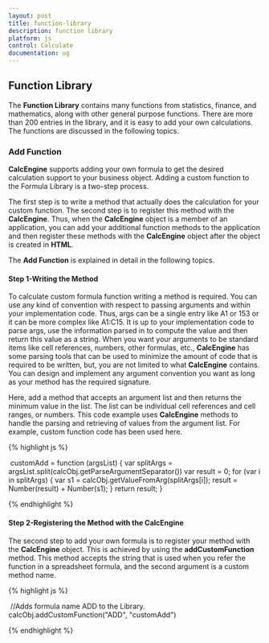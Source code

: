 ```yaml
---
layout: post
title: function-library
description: function library
platform: js
control: Calculate
documentation: ug
---
```


## Function Library

The **Function Library** contains many functions from statistics, finance, and mathematics, along with other general purpose functions. There are more than 200 entries in the library, and it is easy to add your own calculations. The functions are discussed in the following topics.

### Add Function

**CalcEngine** supports adding your own formula to get the desired calculation support to your business object. Adding a custom function to the Formula Library is a two-step process. 

The first step is to write a method that actually does the calculation for your custom function. The second step is to register this method with the **CalcEngine**. Thus, when the **CalcEngine** object is a member of an application, you can add your additional function methods to the application and then register these methods with the **CalcEngine** object after the object is created in **HTML**.

The **Add Function** is explained in detail in the following topics.

#### Step 1-Writing the Method

To calculate custom formula function writing a method is required. You can use any kind of convention with respect to passing arguments and within your implementation code. Thus, args can be a single entry like A1 or 153 or it can be more complex like A1:C15. It is up to your implementation code to parse args, use the information parsed in to compute the value and then return this value as a string. When you want your arguments to be standard items like cell references, numbers, other formulas, etc., **CalcEngine** has some parsing tools that can be used to minimize the amount of code that is required to be written, but, you are not limited to what **CalcEngine** contains. You can design and implement any argument convention you want as long as your method has the required signature.

Here, add a method that accepts an argument list and then returns the minimum value in the list. The list can be individual cell references and cell ranges, or numbers. This code example uses **CalcEngine** methods to handle the parsing and retrieving of values from the argument list. For example, custom function code has been used here.

{% highlight js %}

 customAdd = function (argsList) {
                var splitArgs = 
                argsList.split(calcObj.getParseArgumentSeparator())
                var result = 0;
                for (var i in splitArgs) {
                    var s1 = calcObj.getValueFromArg(splitArgs[i]);
                    result = Number(result) + Number(s1);
                }
                return result;
            }


{% endhighlight %}

#### Step 2-Registering the Method with the CalcEngine

The second step to add your own formula is to register your method with the **CalcEngine** object. This is achieved by using the **addCustomFunction** method. This method accepts the string that is used when you refer the function in a spreadsheet formula, and the second argument is a custom method name.

{% highlight js %}

 //Adds formula name ADD to the Library.
 calcObj.addCustomFunction("ADD", "customAdd")


{% endhighlight %}



